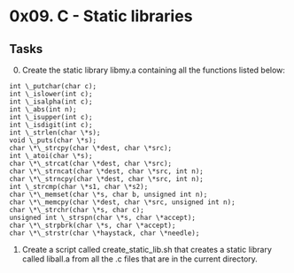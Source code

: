 # 0x09. C - Static libraries

## Tasks

0. Create the static library libmy.a containing all the functions listed below:

~~~~
int \_putchar(char c);
int \_islower(int c);
int \_isalpha(int c);
int \_abs(int n);
int \_isupper(int c);
int \_isdigit(int c);
int \_strlen(char \*s);
void \_puts(char \*s);
char \*\_strcpy(char \*dest, char \*src);
int \_atoi(char \*s);
char \*\_strcat(char \*dest, char \*src);
char \*\_strncat(char \*dest, char \*src, int n);
char \*\_strncpy(char \*dest, char \*src, int n);
int \_strcmp(char \*s1, char \*s2);
char \*\_memset(char \*s, char b, unsigned int n);
char \*\_memcpy(char \*dest, char \*src, unsigned int n);
char \*\_strchr(char \*s, char c);
unsigned int \_strspn(char \*s, char \*accept);
char \*\_strpbrk(char \*s, char \*accept);
char \*\_strstr(char \*haystack, char \*needle);
~~~~
1. Create a script called create_static_lib.sh that creates a static library called liball.a from all the .c files that are in the current directory.
